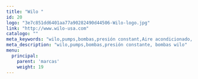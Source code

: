 ```yaml
---
title: "Wilo "
id: 20
logo: "3e7c851dd6401aa77a90282490d44506-Wilo-logo.jpg"
link: "http://www.wilo-usa.com"
catalogo: ""
meta_keywords: "wilo,pumps,bombas,presión constant,Aire acondicionado, wilo Costa Rica"
meta_description: "wilo,pumps,bombas,presión constante, bombas wilo"
menu:
  principal:
    parent: 'marcas'
    weight: 19
---
```

<h1 class="csc-firstHeader" style="padding: 0px; margin: 0px 0px 7px; border: 0px; font-family: WILOPlusFMRegular, Verdana, Arial, Helvetica, sans-serif; font-weight: 400; color: #000000;"> </h1>